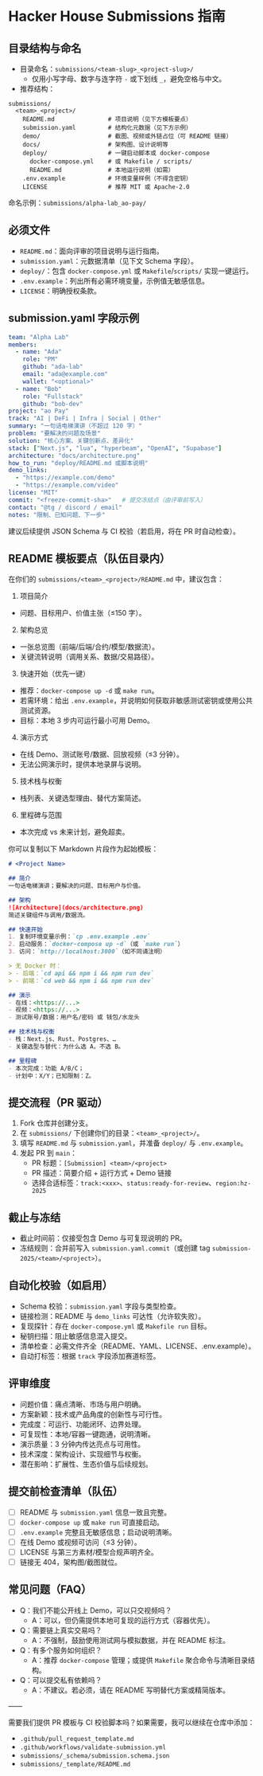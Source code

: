 # Hacker House Submissions 指南


## 目录结构与命名

- 目录命名：`submissions/<team-slug>_<project-slug>/`
  - 仅用小写字母、数字与连字符 `-` 或下划线 `_`，避免空格与中文。
- 推荐结构：

```text
submissions/
  <team>_<project>/
    README.md               # 项目说明（见下方模板要点）
    submission.yaml         # 结构化元数据（见下方示例）
    demo/                   # 截图、视频或外链占位（可 README 链接）
    docs/                   # 架构图、设计说明等
    deploy/                 # 一键启动脚本或 docker-compose
      docker-compose.yml    # 或 Makefile / scripts/
      README.md             # 本地运行说明（如需）
    .env.example            # 环境变量样例（不得含密钥）
    LICENSE                 # 推荐 MIT 或 Apache-2.0
```

命名示例：`submissions/alpha-lab_ao-pay/`

## 必须文件

- `README.md`：面向评审的项目说明与运行指南。
- `submission.yaml`：元数据清单（见下文 Schema 字段）。
- `deploy/`：包含 `docker-compose.yml` 或 `Makefile`/`scripts/` 实现一键运行。
- `.env.example`：列出所有必需环境变量，示例值无敏感信息。
- `LICENSE`：明确授权条款。

## submission.yaml 字段示例

```yaml
team: "Alpha Lab"
members:
  - name: "Ada"
    role: "PM"
    github: "ada-lab"
    email: "ada@example.com"
    wallet: "<optional>"
  - name: "Bob"
    role: "Fullstack"
    github: "bob-dev"
project: "ao Pay"
track: "AI | DeFi | Infra | Social | Other"
summary: "一句话电梯演讲（不超过 120 字）"
problem: "要解决的问题及场景"
solution: "核心方案、关键创新点、差异化"
stack: ["Next.js", "lua", "hyperbeam", "OpenAI", "Supabase"]
architecture: "docs/architecture.png"
how_to_run: "deploy/README.md 或脚本说明"
demo_links:
  - "https://example.com/demo"
  - "https://example.com/video"
license: "MIT"
commit: "<freeze-commit-sha>"   # 提交冻结点（由评审前写入）
contact: "@tg / discord / email"
notes: "限制、已知问题、下一步"
```

建议后续提供 JSON Schema 与 CI 校验（若启用，将在 PR 时自动检查）。

## README 模板要点（队伍目录内）

在你们的 `submissions/<team>_<project>/README.md` 中，建议包含：

1) 项目简介

- 问题、目标用户、价值主张（≤150 字）。

2) 架构总览

- 一张总览图（前端/后端/合约/模型/数据流）。
- 关键流转说明（调用关系、数据/交易路径）。

3) 快速开始（优先一键）

- 推荐：`docker-compose up -d` 或 `make run`。
- 若需环境：给出 `.env.example`，并说明如何获取非敏感测试密钥或使用公共测试资源。
- 目标：本地 3 步内可运行最小可用 Demo。

4) 演示方式

- 在线 Demo、测试账号/数据、回放视频（≤3 分钟）。
- 无法公网演示时，提供本地录屏与说明。

5) 技术栈与权衡

- 栈列表、关键选型理由、替代方案简述。

6) 里程碑与范围

- 本次完成 vs 未来计划，避免超卖。

你可以复制以下 Markdown 片段作为起始模板：

```markdown
# <Project Name>

## 简介
一句话电梯演讲；要解决的问题、目标用户与价值。

## 架构
![Architecture](docs/architecture.png)
简述关键组件与调用/数据流。

## 快速开始
1. 复制环境变量示例：`cp .env.example .env`
2. 启动服务：`docker-compose up -d`（或 `make run`）
3. 访问：`http://localhost:3000`（如不同请注明）

> 无 Docker 时：
> - 后端：`cd api && npm i && npm run dev`
> - 前端：`cd web && npm i && npm run dev`

## 演示
- 在线：<https://...>
- 视频：<https://...>
- 测试账号/数据：用户名/密码 或 钱包/水龙头

## 技术栈与权衡
- 栈：Next.js、Rust、Postgres、…
- 关键选型与替代：为什么选 A，不选 B。

## 里程碑
- 本次完成：功能 A/B/C；
- 计划中：X/Y；已知限制：Z。

```

## 提交流程（PR 驱动）

1. Fork 仓库并创建分支。
2. 在 `submissions/` 下创建你们的目录：`<team>_<project>/`。
3. 填写 `README.md` 与 `submission.yaml`，并准备 `deploy/` 与 `.env.example`。
4. 发起 PR 到 `main`：
   - PR 标题：`[Submission] <team>/<project>`
   - PR 描述：简要介绍 + 运行方式 + Demo 链接
   - 选择合适标签：`track:<xxx>`、`status:ready-for-review`、`region:hz-2025`

## 截止与冻结

- 截止时间前：仅接受包含 Demo 与可复现说明的 PR。
- 冻结规则：合并前写入 `submission.yaml.commit`（或创建 tag `submission-2025/<team>/<project>`）。

## 自动化校验（如启用）

- Schema 校验：`submission.yaml` 字段与类型检查。
- 链接检测：README 与 `demo_links` 可达性（允许软失败）。
- 复现探针：存在 `docker-compose.yml` 或 `Makefile run` 目标。
- 秘钥扫描：阻止敏感信息混入提交。
- 清单检查：必需文件齐全（README、YAML、LICENSE、.env.example）。
- 自动打标签：根据 `track` 字段添加赛道标签。

## 评审维度

- 问题价值：痛点清晰、市场与用户明确。
- 方案新颖：技术或产品角度的创新性与可行性。
- 完成度：可运行、功能闭环、边界处理。
- 可复现性：本地/容器一键跑通，说明清晰。
- 演示质量：3 分钟内传达亮点与可用性。
- 技术深度：架构设计、实现细节与权衡。
- 潜在影响：扩展性、生态价值与后续规划。

## 提交前检查清单（队伍）

- [ ] README 与 `submission.yaml` 信息一致且完整。
- [ ] `docker-compose up` 或 `make run` 可直接启动。
- [ ] `.env.example` 完整且无敏感信息；启动说明清晰。
- [ ] 在线 Demo 或视频可访问（≤3 分钟）。
- [ ] LICENSE 与第三方素材/模型合规声明齐全。
- [ ] 链接无 404，架构图/截图就位。

## 常见问题（FAQ）

- Q：我们不能公开线上 Demo，可以只交视频吗？
  - A：可以，但仍需提供本地可复现的运行方式（容器优先）。
- Q：需要链上真实交易吗？
  - A：不强制，鼓励使用测试网与模拟数据，并在 README 标注。
- Q：有多个服务如何组织？
  - A：推荐 `docker-compose` 管理；或提供 `Makefile` 聚合命令与清晰目录结构。
- Q：可以提交私有依赖吗？
  - A：不建议。若必须，请在 README 写明替代方案或精简版本。

——

需要我们提供 PR 模板与 CI 校验脚本吗？如果需要，我可以继续在仓库中添加：
- `.github/pull_request_template.md`
- `.github/workflows/validate-submission.yml`
- `submissions/_schema/submission.schema.json`
- `submissions/_template/README.md`

